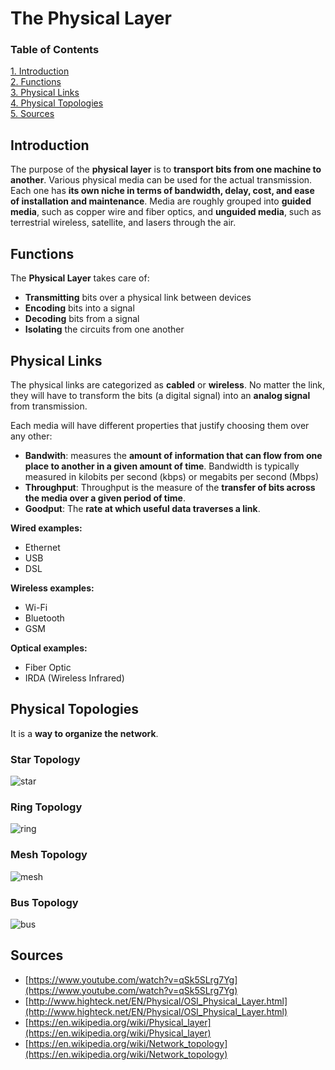 # The Physical Layer

### Table of Contents

[1. Introduction](#introduction)  
[2. Functions](#functions)  
[3. Physical Links](#physical-links)  
[4. Physical Topologies](#physical-topologies)  
[5. Sources](#sources)


## Introduction

The purpose of the **physical layer** is to **transport bits from one machine to another**. Various physical media can be used for the actual transmission. Each one has **its own niche in terms of bandwidth, delay, cost, and ease of installation and maintenance**. Media are roughly grouped into **guided media**, such as copper wire and fiber optics, and **unguided media**, such as terrestrial wireless, satellite, and lasers through the air.

## Functions

The **Physical Layer** takes care of:

* **Transmitting** bits over a physical link between devices
* **Encoding** bits into a signal
* **Decoding** bits from a signal
* **Isolating** the circuits from one another

## Physical Links

The physical links are categorized as **cabled** or **wireless**. No matter the link, they will have to transform the bits (a digital signal) into an **analog signal** from transmission. 

Each media will have different properties that justify choosing them over any other: 

* **Bandwith**: measures the **amount of information that can flow from one place to another in a given amount of time**. Bandwidth is typically measured in kilobits per second (kbps) or megabits per second (Mbps)
* **Throughput**: Throughput is the measure of the **transfer of bits across the media over a given period of time**.
* **Goodput**: The **rate at which useful data traverses a link**. 

**Wired examples:**

* Ethernet
* USB 
* DSL

**Wireless examples:**

* Wi-Fi
* Bluetooth
* GSM

**Optical examples:**

* Fiber Optic
* IRDA (Wireless Infrared)

## Physical Topologies

It is a **way to organize the network**.

### Star Topology

![star](https://upload.wikimedia.org/wikipedia/commons/6/66/NetworkTopology-Star.png)

### Ring Topology

![ring](https://upload.wikimedia.org/wikipedia/commons/thumb/d/db/NetworkTopology-Ring.png/220px-NetworkTopology-Ring.png)

### Mesh Topology

![mesh](https://upload.wikimedia.org/wikipedia/commons/thumb/8/8d/NetworkTopology-Mesh.png/220px-NetworkTopology-Mesh.png)

### Bus Topology

![bus](https://upload.wikimedia.org/wikipedia/commons/thumb/4/47/BusNetwork.svg/220px-BusNetwork.svg.png)

## Sources

* [https://www.youtube.com/watch?v=qSk5SLrg7Yg](https://www.youtube.com/watch?v=qSk5SLrg7Yg)
* [http://www.highteck.net/EN/Physical/OSI_Physical_Layer.html](http://www.highteck.net/EN/Physical/OSI_Physical_Layer.html)
* [https://en.wikipedia.org/wiki/Physical_layer](https://en.wikipedia.org/wiki/Physical_layer)
* [https://en.wikipedia.org/wiki/Network_topology](https://en.wikipedia.org/wiki/Network_topology)
